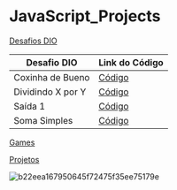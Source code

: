 # JavaScript_Projects 

[Desafios DIO](https://github.com/CarolinaCOliveira/JS_Projects/tree/main/Desafios%20DIO/JavaScript)

|     Desafio DIO     |    Link do Código   |
| ------------------- | ------------------- |
|   Coxinha de Bueno  |  [Código](https://github.com/CarolinaCOliveira/JavaScript_Projects/blob/main/Desafios%20DIO/JavaScript/coxinha_bueno.js) |
|  Dividindo X por Y  |  [Código](https://github.com/CarolinaCOliveira/JavaScript_Projects/blob/main/Desafios%20DIO/JavaScript/div_x_y.js) |
|       Saída 1       |  [Código](https://github.com/CarolinaCOliveira/JavaScript_Projects/blob/main/Desafios%20DIO/JavaScript/saida1.js) |
|     Soma Simples    |  [Código](https://github.com/CarolinaCOliveira/JavaScript_Projects/blob/main/Desafios%20DIO/JavaScript/soma_simples.js) |

[Games](https://github.com/CarolinaCOliveira/JS_Projects/tree/main/Games)

[Projetos](https://github.com/CarolinaCOliveira/JS_Projects/tree/main/Projetos)


![b22eea167950645f72475f35ee75179e](https://user-images.githubusercontent.com/100866803/168940343-ba7495cd-0190-473f-9341-4a87451ceec2.jpg)

